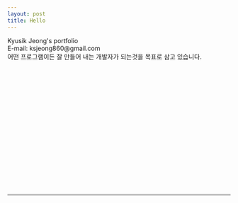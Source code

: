 ```yaml
---
layout: post
title: Hello
---
```

<p class="desc">
	Kyusik Jeong's portfolio <br>
    E-mail: ksjeong860@gmail.com <br>
    어떤 프로그램이든 잘 만들어 내는 개발자가 되는것을 목표로 삼고 있습니다.
    <br><br><br><br><br><br><br><br><br><br><br><br><br><br><br><br><br><br>
    <hr>
</p>




